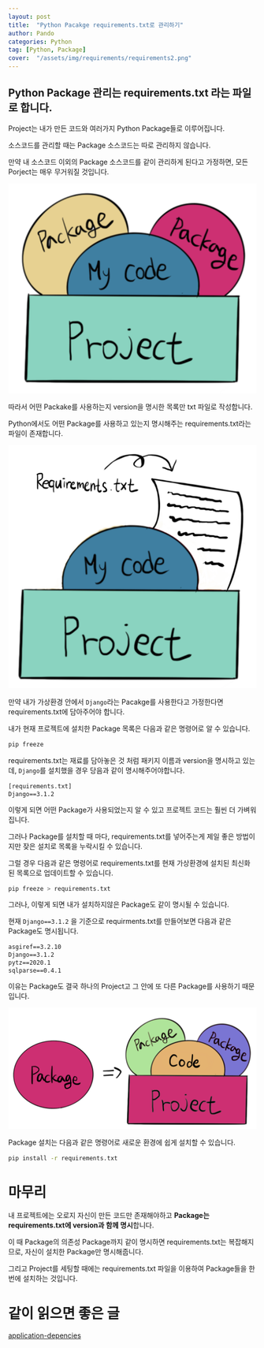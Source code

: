 ```yaml
---
layout: post
title:  "Python Pacakge requirements.txt로 관리하기"
author: Pando
categories: Python
tag: [Python, Package]
cover:  "/assets/img/requirements/requirements2.png"
---
```


## Python Package 관리는 requirements.txt 라는 파일로 합니다.

Project는 내가 만든 코드와 여러가지 Python Package들로 이루어집니다.

소스코드를 관리할 때는 Package 소스코드는 따로 관리하지 않습니다.

만약 내 소스코드 이외의 Package 소스코드를 같이 관리하게 된다고 가정하면, 모든 Porject는 매우 무거워질 것입니다.

![/assets/img/requirements/requirements1.png](/assets/img/requirements/requirements1.png)

따라서 어떤 Packake를 사용하는지 version을 명시한 목록만 txt 파일로 작성합니다.

Python에서도 어떤 Package를 사용하고 있는지 명시해주는 requirements.txt라는 파일이 존재합니다.

![/assets/img/requirements/requirements2.png](/assets/img/requirements/requirements2.png)

만약 내가 가상환경 안에서 `Django`라는 Pacakge를 사용한다고 가정한다면 requirements.txt에 담아주어야 합니다.

내가 현재 프로젝트에 설치한 Package 목록은 다음과 같은 명령어로 알 수 있습니다. 

```bash
pip freeze
```

requirements.txt는 재료를 담아놓은 것 처럼 패키지 이름과 version을 명시하고 있는데, `Django`를 설치했을 경우 당음과 같이 명시해주어야합니다.

```
[requirements.txt]
Django==3.1.2
```

이렇게 되면 어떤 Package가 사용되었는지 알 수 있고 프로젝트 코드는 훨씬 더 가벼워집니다.

그러나 Package를 설치할 때 마다, requirements.txt를 넣어주는게 제일 좋은 방법이지만 잦은 설치로 목록을 누락시킬 수 있습니다. 

그럴 경우 다음과 같은 명령어로 requirements.txt를 현재 가상환경에 설치된 최신화된 목록으로 업데이트할 수 있습니다.

```bash
pip freeze > requirements.txt
```

그러나, 이렇게 되면 내가 설치하지않은 Package도 같이 명시될 수 있습니다.

현재 `Django==3.1.2` 을 기준으로 requirments.txt를 만들어보면 다음과 같은 Package도 명시됩니다.

```
asgiref==3.2.10
Django==3.1.2
pytz==2020.1
sqlparse==0.4.1
```

이유는 Package도 결국 하나의 Project고 그 안에 또 다른 Package를 사용하기 때문입니다.

![/assets/img/requirements/requirements3.png](/assets/img/requirements/requirements3.png)

Package 설치는 다음과 같은 명령어로 새로운 환경에 쉽게 설치할 수 있습니다.

```bash
pip install -r requirements.txt
```

# 마무리

내 프로젝트에는 오로지 자신이 만든 코드만 존재해야하고 **Package는 requirements.txt에 version과 함께 명시**합니다.

이 때 Package의 의존성 Package까지 같이 명시하면 requirements.txt는 복잡해지므로, 자신이 설치한 Package만 명시해줍니다.

그리고 Project를 세팅할 때에는 requirements.txt 파일을 이용하여 Package들을 한번에 설치하는 것입니다.

# 같이 읽으면 좋은 글
<a href="https://www.fullstackpython.com/application-dependencies.html" target="_blank">application-depencies</a>